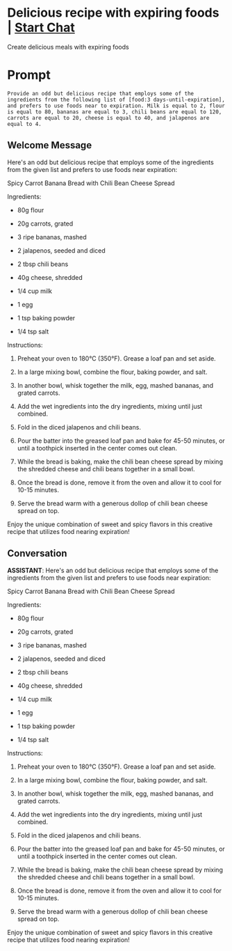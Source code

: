 

# Delicious recipe with expiring foods | [Start Chat](https://gptcall.net/chat.html?data=%7B%22contact%22%3A%7B%22id%22%3A%224Q_73sbGVLnmiRdH4Gw_k%22%2C%22flow%22%3Atrue%7D%7D)
Create delicious meals with expiring foods

# Prompt

```
Provide an odd but delicious recipe that employs some of the ingredients from the following list of [food:3 days-until-expiration], and prefers to use foods near to expiration. Milk is equal to 2, flour is equal to 80, bananas are equal to 3, chili beans are equal to 120, carrots are equal to 20, cheese is equal to 40, and jalapenos are equal to 4.
```

## Welcome Message
Here's an odd but delicious recipe that employs some of the ingredients from the given list and prefers to use foods near expiration:



Spicy Carrot Banana Bread with Chili Bean Cheese Spread



Ingredients:

- 80g flour

- 20g carrots, grated

- 3 ripe bananas, mashed

- 2 jalapenos, seeded and diced

- 2 tbsp chili beans

- 40g cheese, shredded

- 1/4 cup milk

- 1 egg

- 1 tsp baking powder

- 1/4 tsp salt



Instructions:



1. Preheat your oven to 180°C (350°F). Grease a loaf pan and set aside.



2. In a large mixing bowl, combine the flour, baking powder, and salt.



3. In another bowl, whisk together the milk, egg, mashed bananas, and grated carrots.



4. Add the wet ingredients into the dry ingredients, mixing until just combined.



5. Fold in the diced jalapenos and chili beans.



6. Pour the batter into the greased loaf pan and bake for 45-50 minutes, or until a toothpick inserted in the center comes out clean.



7. While the bread is baking, make the chili bean cheese spread by mixing the shredded cheese and chili beans together in a small bowl.



8. Once the bread is done, remove it from the oven and allow it to cool for 10-15 minutes.



9. Serve the bread warm with a generous dollop of chili bean cheese spread on top.



Enjoy the unique combination of sweet and spicy flavors in this creative recipe that utilizes food nearing expiration!

## Conversation

**ASSISTANT**: Here's an odd but delicious recipe that employs some of the ingredients from the given list and prefers to use foods near expiration:



Spicy Carrot Banana Bread with Chili Bean Cheese Spread



Ingredients:

- 80g flour

- 20g carrots, grated

- 3 ripe bananas, mashed

- 2 jalapenos, seeded and diced

- 2 tbsp chili beans

- 40g cheese, shredded

- 1/4 cup milk

- 1 egg

- 1 tsp baking powder

- 1/4 tsp salt



Instructions:



1. Preheat your oven to 180°C (350°F). Grease a loaf pan and set aside.



2. In a large mixing bowl, combine the flour, baking powder, and salt.



3. In another bowl, whisk together the milk, egg, mashed bananas, and grated carrots.



4. Add the wet ingredients into the dry ingredients, mixing until just combined.



5. Fold in the diced jalapenos and chili beans.



6. Pour the batter into the greased loaf pan and bake for 45-50 minutes, or until a toothpick inserted in the center comes out clean.



7. While the bread is baking, make the chili bean cheese spread by mixing the shredded cheese and chili beans together in a small bowl.



8. Once the bread is done, remove it from the oven and allow it to cool for 10-15 minutes.



9. Serve the bread warm with a generous dollop of chili bean cheese spread on top.



Enjoy the unique combination of sweet and spicy flavors in this creative recipe that utilizes food nearing expiration!

